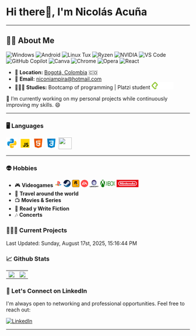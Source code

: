 # **Hi there👋, I'm Nicolás Acuña**

---

## **🧑‍💻 About Me**

<!-- NOTA: GitHub sanitiza <symbol>/<use> en README de perfil, por lo que se reemplaza el sprite por SVGs/IMGs directos para asegurar renderizado. -->
<p>
	<!-- Windows -->
	<img src="https://img.icons8.com/?size=100&id=108792&format=png&color=000000" alt="Windows" width="32" height="32" />
	<!-- Android -->
	<img src="https://img.icons8.com/?size=100&id=114425&format=png&color=000000" alt="Android" width="32" height="32" />
	<!-- Linux (Tux) pesado -> uso imagen local para no duplicar código enorme -->
	<img src="https://img.icons8.com/?size=100&id=17842&format=png&color=000000" alt="Linux Tux" width="32" height="32" />
	<!-- Ryzen (gradiente grande) también como imagen local -->
	<img src="https://img.icons8.com/?size=100&id=tu2Vq6i3mpRn&format=png&color=000000" alt="Ryzen" width="32" height="32" />
	<!-- NVIDIA -->
	<img src="https://img.icons8.com/?size=100&id=yqf95864UzeQ&format=png&color=000000" alt="NVIDIA" width="32" height="32" />
    <!-- VS Code -->
	<img src="https://upload.wikimedia.org/wikipedia/commons/9/9a/Visual_Studio_Code_1.35_icon.svg" alt="VS Code" width="32" height="32" />
	<!-- GitHub Copilot (simple-icons) -->
	<img src="https://img.icons8.com/?size=100&id=Yl9ip6CjqAEI&format=png&color=000000" alt="GitHub Copilot" width="32" height="32" />
	<!-- Canva -->
	<img src="https://img.icons8.com/?size=100&id=iWw83PVcBpLw&format=png&color=000000" alt="Canva" width="32" height="32" />
	<!-- Chrome -->
	<img src="https://upload.wikimedia.org/wikipedia/commons/e/e1/Google_Chrome_icon_%28February_2022%29.svg" alt="Chrome" width="32" height="32" />
	<!-- Opera -->
    <img src="https://upload.wikimedia.org/wikipedia/commons/4/49/Opera_2015_icon.svg" alt="Opera" width="32" height="32" />
	<!-- React (imagen externa por ahora) -->
	<img width="32" height="32" alt="React" src="https://img.icons8.com/external-tal-revivo-color-tal-revivo/48/external-react-a-javascript-library-for-building-user-interfaces-logo-color-tal-revivo.png" />
</p>

- 📍 **Location:** <a href="https://www.google.com/maps/search/bogot%C3%A1/@4.6486259,-74.2478946,11z" target="_blank">Bogotá, Colombia</a> 🇨🇴
- 📧 **Email:** [niconiampira@hotmail.com](mailto:niconiampira@hotmail.com)
- 👨🏼‍🎓 **Studies:** Bootcamp of programming | Platzi student  <img height="20" width="60" src="./assets/Platzi_large.svg" /> 

🔭 I’m currently working on my personal projects while continuously improving my skills. 😄

---

### 🖥️ **Languages**

<img height="32" width="32" src="./assets/icons8-python-96.svg" />  <img height="32" width="32" src="./assets/icons8-javascript-96.svg" />  <img height="32" width="32" src="./assets/icons8-html-96.svg" />  <img height="32" width="32" src="./assets/icons8-css3-96.svg" />  <img height="32" width="36" src="https://img.icons8.com/?size=100&id=uADJvOMNIZPu&format=png&color=000000" />


---

### 👽 **Hobbies**

- 🎮 **Videogames** <img height="20" width="20" src="./assets/icons8-play-station.svg" />  <img height="20" width="20" src="./assets/Steam_icon_logo.svg" />   <img height="20" width="20" src="./assets/rockstar-games.svg" />    <img height="20" width="20" src="./assets/Electronic-Arts-Logo.svg" />   <img height="20" width="26" src="./assets/Ubisoft-logo.svg" />   <img height="20" width="40" src="./assets/xbox-9.svg" />   <img height="20" width="60" src="./assets/Nintendo.svg" />
- 🧳 **Travel around the world**
- 📺 **Movies & Series**
- 📖 **Read y Write Fiction**
- 🎶 **Concerts**
  
### 👷🏻‍♂️ **Current Projects**

<!--RECENT_ACTIVITY:start-->
<!--RECENT_ACTIVITY:end-->
<!--RECENT_ACTIVITY:last_update-->
Last Updated: Sunday, August 17st, 2025, 15:16:44 PM
<!--RECENT_ACTIVITY:last_update_end-->

### 📈 **Github Stats**

<table><tr><td valign="top" width="50%">

<img src="https://github-readme-stats-2-nikosophoscodes-projects.vercel.app/api?username=NikosophosCode&show_icons=true&count_private=true&hide_border=true" align="left" style="width: 97%" />

</td><td valign="top" width="50%">

<img src="https://github-readme-stats-2-nikosophoscodes-projects.vercel.app/api/top-langs/?username=NikosophosCode&hide_border=true&layout=compact" align="left" style="width: 97%" />

</td></tr></table>  

### 📇 Let's Connect on LinkedIn

I'm always open to networking and professional opportunities. Feel free to reach out:

[![LinkedIn](https://img.shields.io/badge/LinkedIn-0077B5?style=for-the-badge&logo=linkedin&logoColor=white)](https://www.linkedin.com/in/nicolas-adrian-acuña-niampira-1a09aa360/)

---
